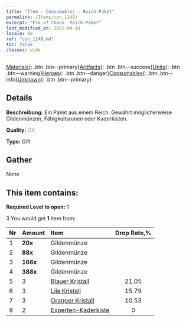 ```yaml
---
title: "Item - Consumables - Reich-Paket"
permalink: /Items/con_1148/
excerpt: "Era of Chaos  Reich-Paket"
last_modified_at: 2021-04-14
locale: de
ref: "con_1148.md"
toc: false
classes: wide
---
```

 [Materials](/de/Items/){: .btn .btn--primary}[Artifacts](/de/Items/Artifacts/){: .btn .btn--success}[Units](/de/Items/Units/){: .btn .btn--warning}[Heroes](/de/Items/Heroes/){: .btn .btn--danger}[Consumables](/de/Items/Consumables/){: .btn .btn--info}[Unknown](/de/Items/Unknown/){: .btn .btn--primary}

## Details
 **Beschreibung:** Ein Paket aus einem Reich. Gewährt möglicherweise Gildenmünzen, Fähigkeitsrunen oder Kaderkisten.

 **Quality:** <span style="color: #DA70D6">OK</span>

 **Type:** Gift

## Gather

  None

## This item contains:

 **Required Level to open:** 1

 3 You would get **1** item  from:

  | Nr | Amount |     Item    | Drop Rate,% |
  |:---|:-------|:------------|:---------:|
  | 1 |  **20x** | Gildenmünze |  | 21.05 | 
  | 2 |  **88x** | Gildenmünze |  | 15.79 | 
  | 3 |  **166x** | Gildenmünze |  | 10.53 | 
  | 4 |  **388x** | Gildenmünze |  | 5.26 | 
  | 5 | 3 | [Blauer Kristall](/de/Items/con_716/) | 21.05 | 
  | 6 | 3 | [Lila Kristall](/de/Items/con_720/) | 15.79 | 
  | 7 | 3 | [Oranger Kristall](/de/Items/con_730/) | 10.53 | 
  | 8 | 2 | [Experten-Kaderkiste](/de/Items/con_773/) | 0 | 

